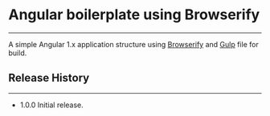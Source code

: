 # Angular boilerplate using Browserify
---

A simple Angular 1.x application structure using [Browserify](http://browserify.org/) and [Gulp](http://gulpjs.com/) file for build.

## Release History
---

* 1.0.0 Initial release.
